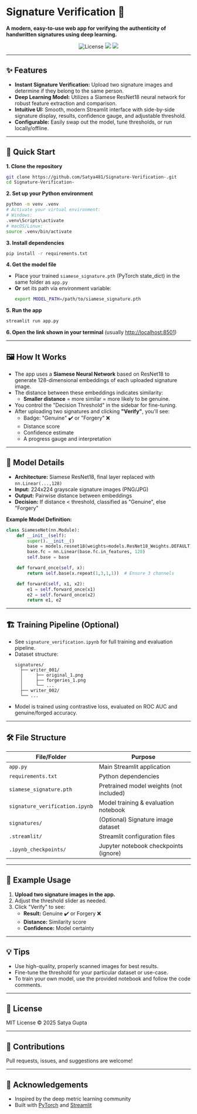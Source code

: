 # Signature Verification 🔏

**A modern, easy-to-use web app for verifying the authenticity of handwritten signatures using deep learning.**

<p align="center">
  <img src="https://img.shields.io/github/license/Satya481/Signature-Verification-?style=flat-square" alt="License">
  <img src="https://img.shields.io/badge/built%20with-PyTorch-blue?style=flat-square">
  <img src="https://img.shields.io/badge/web-Streamlit-%23ff4b4b?style=flat-square">
</p>

---

## ✨ Features

- **Instant Signature Verification:** Upload two signature images and determine if they belong to the same person.
- **Deep Learning Model:** Utilizes a Siamese ResNet18 neural network for robust feature extraction and comparison.
- **Intuitive UI:** Smooth, modern Streamlit interface with side-by-side signature display, results, confidence gauge, and adjustable threshold.
- **Configurable:** Easily swap out the model, tune thresholds, or run locally/offline.

---

## 🚀 Quick Start

**1. Clone the repository**
```sh
git clone https://github.com/Satya481/Signature-Verification-.git
cd Signature-Verification-
```

**2. Set up your Python environment**
```sh
python -m venv .venv
# Activate your virtual environment:
# Windows:
.venv\Scripts\activate
# macOS/Linux:
source .venv/bin/activate
```

**3. Install dependencies**
```sh
pip install -r requirements.txt
```

**4. Get the model file**
- Place your trained `siamese_signature.pth` (PyTorch state_dict) in the same folder as `app.py`
- **Or** set its path via environment variable:
  ```sh
  export MODEL_PATH=/path/to/siamese_signature.pth
  ```

**5. Run the app**
```sh
streamlit run app.py
```

**6. Open the link shown in your terminal** (usually [http://localhost:8501](http://localhost:8501))

---

## 🖼️ How It Works

- The app uses a **Siamese Neural Network** based on ResNet18 to generate 128-dimensional embeddings of each uploaded signature image.
- The distance between these embeddings indicates similarity:
  - **Smaller distance** = more similar = more likely to be genuine.
- You control the "Decision Threshold" in the sidebar for fine-tuning.
- After uploading two signatures and clicking **"Verify"**, you'll see:
  - Badge: "Genuine" ✔️ or "Forgery" ❌
  - Distance score
  - Confidence estimate
  - A progress gauge and interpretation

---

## 🧠 Model Details

- **Architecture:** Siamese ResNet18, final layer replaced with `nn.Linear(...,128)`
- **Input:** 224x224 grayscale signature images (PNG/JPG)
- **Output:** Pairwise distance between embeddings
- **Decision:** If distance < threshold, classified as "Genuine", else "Forgery"

**Example Model Definition:**
```python
class SiameseNet(nn.Module):
    def __init__(self):
        super().__init__()
        base = models.resnet18(weights=models.ResNet18_Weights.DEFAULT)
        base.fc = nn.Linear(base.fc.in_features, 128)
        self.base = base

    def forward_once(self, x):
        return self.base(x.repeat(1,3,1,1))  # Ensure 3 channels

    def forward(self, x1, x2):
        e1 = self.forward_once(x1)
        e2 = self.forward_once(x2)
        return e1, e2
```

---

## 🏗️ Training Pipeline (Optional)

- See `signature_verification.ipynb` for full training and evaluation pipeline.
- Dataset structure:
  ```
  signatures/
    ├── writer_001/
    │     ├── original_1.png
    │     ├── forgeries_1.png
    │     └── ...
    ├── writer_002/
    └── ...
  ```
- Model is trained using contrastive loss, evaluated on ROC AUC and genuine/forged accuracy.

---

## 🛠️ File Structure

| File/Folder              | Purpose                                     |
|--------------------------|---------------------------------------------|
| `app.py`                 | Main Streamlit application                  |
| `requirements.txt`       | Python dependencies                         |
| `siamese_signature.pth`  | Pretrained model weights (not included)     |
| `signature_verification.ipynb` | Model training & evaluation notebook  |
| `signatures/`            | (Optional) Signature image dataset          |
| `.streamlit/`            | Streamlit configuration files               |
| `.ipynb_checkpoints/`    | Jupyter notebook checkpoints (ignore)       |

---

## 📝 Example Usage

1. **Upload two signature images in the app.**
2. Adjust the threshold slider as needed.
3. Click "Verify" to see:
   - **Result:** Genuine ✔️ or Forgery ❌
   - **Distance:** Similarity score
   - **Confidence:** Model certainty

---

## 💡 Tips

- Use high-quality, properly scanned images for best results.
- Fine-tune the threshold for your particular dataset or use-case.
- To train your own model, use the provided notebook and follow the code comments.

---

## 📜 License

MIT License © 2025 Satya Gupta

---

## 🤝 Contributions

Pull requests, issues, and suggestions are welcome!

---

## 🙏 Acknowledgements

- Inspired by the deep metric learning community
- Built with [PyTorch](https://pytorch.org/) and [Streamlit](https://streamlit.io/)
